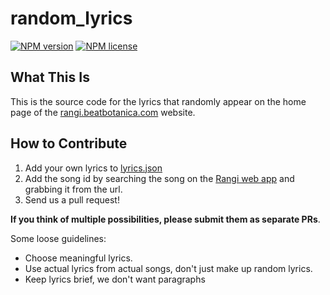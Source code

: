 # random_lyrics
[![NPM version](https://img.shields.io/npm/v/bb_random_lyrics.svg?style=flat-square)](https://www.npmjs.com/package/bb_random_lyrics)
[![NPM license](https://img.shields.io/npm/l/bb_random_lyrics.svg?style=flat-square)](https://www.npmjs.com/package/bb_random_lyrics)

## What This Is

This is the source code for the lyrics that randomly appear on the home page of the [rangi.beatbotanica.com](https://rangi.beatbotanica.com) website.

## How to Contribute

1. Add your own lyrics to [lyrics.json](lyrics.json)
2. Add the song id by searching the song on the [Rangi web app](https://rangi.beatbotanica.com) and grabbing it from the url.
3. Send us a pull request!

**If you think of multiple possibilities, please submit them as separate PRs**.

Some loose guidelines:

* Choose meaningful lyrics.
* Use actual lyrics from actual songs, don't just make up random lyrics.
* Keep lyrics brief, we don't want paragraphs
